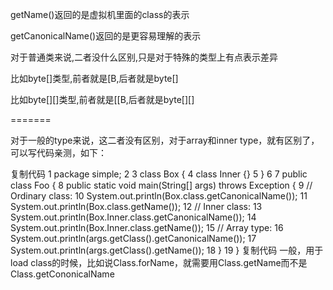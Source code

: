 getName()返回的是虚拟机里面的class的表示

getCanonicalName()返回的是更容易理解的表示

 

对于普通类来说,二者没什么区别,只是对于特殊的类型上有点表示差异

 

比如byte[]类型,前者就是[B,后者就是byte[]

比如byte[][]类型,前者就是[[B,后者就是byte[][]



=======

对于一般的type来说，这二者没有区别，对于array和inner type，就有区别了，可以写代码亲测，如下：

复制代码
 1 package simple;
 2 
 3 class Box {
 4     class Inner {}
 5 }
 6 
 7 public class Foo {
 8     public static void main(String[] args) throws Exception {
 9         // Ordinary class:
10         System.out.println(Box.class.getCanonicalName());
11         System.out.println(Box.class.getName());
12         // Inner class:
13         System.out.println(Box.Inner.class.getCanonicalName());
14         System.out.println(Box.Inner.class.getName());
15         // Array type:
16         System.out.println(args.getClass().getCanonicalName());
17         System.out.println(args.getClass().getName());
18     }
19 }
复制代码
一般，用于load class的时候，比如说Class.forName，就需要用Class.getName而不是Class.getCononicalName